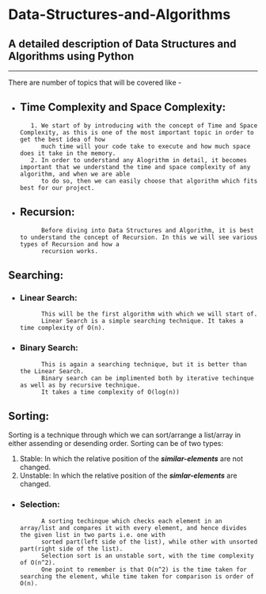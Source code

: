 # Data-Structures-and-Algorithms
A detailed description of Data Structures and Algorithms using Python
---
---
There are number of topics that will be covered like - 
* ## Time Complexity and Space Complexity:
         1. We start of by introducing with the concept of Time and Space Complexity, as this is one of the most important topic in order to get the best idea of how 
            much time will your code take to execute and how much space does it take in the memory.
         2. In order to understand any Alogrithm in detail, it becomes important that we understand the time and space complexity of any algorithm, and when we are able
            to do so, then we can easily choose that algorithm which fits best for our project.
* ## Recursion:
            Before diving into Data Structures and Algorithm, it is best to understand the concept of Recursion. In this we will see various types of Recursion and how a
            recursion works.
## Searching:
* ### Linear Search:
            This will be the first algorithm with which we will start of. 
            Linear Search is a simple searching technique. It takes a time complexity of O(n). 
* ### Binary Search:
            This is again a searching technique, but it is better than the Linear Search.
            Binary search can be implimented both by iterative techinque as well as by recursive technique.
            It takes a time complexity of O(log(n))
## Sorting:
Sorting is a technique through which we can sort/arrange a list/array in either assending or desending order.
Sorting can be of two types:
   1. Stable: In which the relative position of the ***similar-elements*** are not changed.
   1. Unstable: In which the relative position of the ***simlar-elements*** are changed. 
* ### Selection:
            A sorting techinque which checks each element in an array/list and compares it with every element, and hence divides the given list in two parts i.e. one with
            sorted part(left side of the list), while other with unsorted part(right side of the list).
            Selection sort is an unstable sort, with the time complexity of O(n^2).
            One point to remember is that O(n^2) is the time taken for searching the element, while time taken for comparison is order of O(n).   
         
